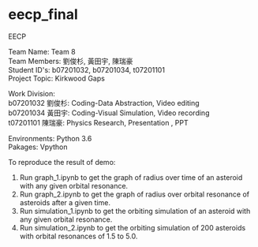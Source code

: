 # eecp_final
EECP 

Team Name: Team 8  
Team Members: 劉俊杉, 黃田宇, 陳瑞豪  
Student ID's: b07201032, b07201034, t07201101  
Project Topic: Kirkwood Gaps  

Work Division:  
b07201032 劉俊杉: Coding-Data Abstraction, Video editing  
b07201034 黃田宇: Coding-Visual Simulation, Video recording  
t07201101 陳瑞豪: Physics Research, Presentation , PPT   

Environments: Python 3.6  
Pakages: Vpython  

To reproduce the result of demo:
1. Run graph_1.ipynb to get the graph of radius over time of an asteroid with any given orbital resonance.
2. Run graph_2.ipynb to get the graph of radius over orbital resonance of asteroids after a given time.
3. Run simulation_1.ipynb to get the orbiting simulation of an asteroid with any given orbital resonance.
4. Run simulation_2.ipynb to get the orbiting simulation of 200 asteroids with orbital resonances of 1.5 to 5.0.


